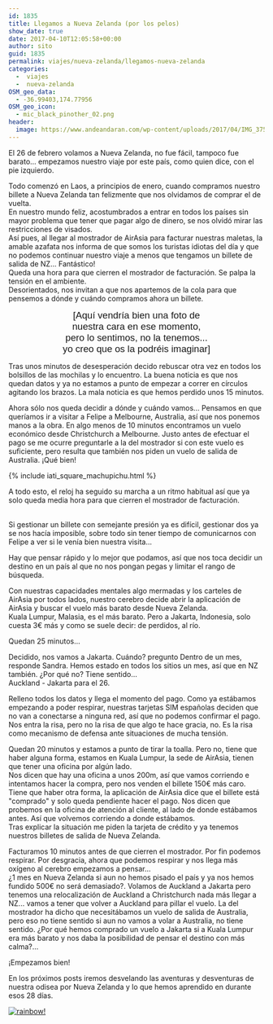 ```yaml
---
id: 1835
title: Llegamos a Nueva Zelanda (por los pelos)
show_date: true
date: 2017-04-10T12:05:58+00:00
author: sito
guid: 1835
permalink: viajes/nueva-zelanda/llegamos-nueva-zelanda
categories:
  -  viajes
  -  nueva-zelanda
OSM_geo_data:
  - -36.99403,174.77956
OSM_geo_icon:
  - mic_black_pinother_02.png
header:
  image: https://www.andeandaran.com/wp-content/uploads/2017/04/IMG_3758.jpg
---
```


  El 26 de febrero volamos a Nueva Zelanda, no fue fácil, tampoco fue barato... empezamos nuestro viaje por este país, como quien dice, con el pie izquierdo.



  Todo comenzó en Laos, a principios de enero, cuando compramos nuestro billete a Nueva Zelanda tan felizmente que nos olvidamos de comprar el de vuelta.<br /> En nuestro mundo feliz, acostumbrados a entrar en todos los países sin mayor problema que tener que pagar algo de dinero, se nos olvidó mirar las restricciones de visados.<br /> Así pues, al llegar al mostrador de AirAsia para facturar nuestras maletas, la amable azafata nos informa de que somos los turistas idiotas del día y que no podemos continuar nuestro viaje a menos que tengamos un billete de salida de NZ... Fantástico!<br /> Queda una hora para que cierren el mostrador de facturación. Se palpa la tensión en el ambiente.<br /> Desorientados, nos invitan a que nos apartemos de la cola para que pensemos a dónde y cuándo compramos ahora un billete.


<p style="text-align: center;">
  <span style="font-size: 14pt; font-family: arial, helvetica, sans-serif;">[Aquí vendría bien una foto de</span><br /> <span style="font-size: 14pt; font-family: arial, helvetica, sans-serif;"> nuestra cara en ese momento,</span><br /> <span style="font-size: 14pt; font-family: arial, helvetica, sans-serif;"> pero lo sentimos, no la tenemos...</span><br /> <span style="font-size: 14pt; font-family: arial, helvetica, sans-serif;"> yo creo que os la podréis imaginar]</span>



  Tras unos minutos de desesperación decido rebuscar otra vez en todos los bolsillos de las mochilas y lo encuentro. La buena noticia es que nos quedan datos y ya no estamos a punto de empezar a correr en círculos agitando los brazos. La mala noticia es que hemos perdido unos 15 minutos.


Ahora sólo nos queda decidir a dónde y cuándo vamos... Pensamos en que queríamos ir a visitar a Felipe a Melbourne, Australia, así que nos ponemos manos a la obra. En algo menos de 10 minutos encontramos un vuelo económico desde Christchurch a Melbourne. Justo antes de efectuar el pago se me ocurre preguntarle a la del mostrador si con este vuelo es suficiente, pero resulta que también nos piden un vuelo de salida de Australia. ¡Qué bien!

{% include iati_square_machupichu.html %}
 
 A todo esto, el reloj ha seguido su marcha a un ritmo habitual así que ya solo queda media hora para que cierren el mostrador de facturación.
  
  <br /> Si gestionar un billete con semejante presión ya es difícil, gestionar dos ya se nos hacía imposible, sobre todo sin tener tiempo de comunicarnos con Felipe a ver si le venía bien nuestra visita...


Hay que pensar rápido y lo mejor que podamos, así que nos toca decidir un destino en un país al que no nos pongan pegas y limitar el rango de búsqueda.


  Con nuestras capacidades mentales algo mermadas y los carteles de AirAsia por todos lados, nuestro cerebro decide abrir la aplicación de AirAsia y buscar el vuelo más barato desde Nueva Zelanda.<br /> Kuala Lumpur, Malasia, es el más barato. Pero a Jakarta, Indonesia, solo cuesta 3€ más y como se suele decir: de perdidos, al río.



  Quedan 25 minutos...



  Decidido, nos vamos a Jakarta. Cuándo? pregunto Dentro de un mes, responde Sandra. Hemos estado en todos los sitios un mes, así que en NZ también. ¿Por qué no? Tiene sentido...<br /> Auckland - Jakarta para el 26.



  Relleno todos los datos y llega el momento del pago. Como ya estábamos empezando a poder respirar, nuestras tarjetas SIM españolas deciden que no van a conectarse a ninguna red, así que no podemos confirmar el pago.<br /> Nos entra la risa, pero no la risa de que algo te hace gracia, no. Es la risa como mecanismo de defensa ante situaciones de mucha tensión.



  Quedan 20 minutos y estamos a punto de tirar la toalla. Pero no, tiene que haber alguna forma, estamos en Kuala Lumpur, la sede de AirAsia, tienen que tener una oficina por algún lado.<br /> Nos dicen que hay una oficina a unos 200m, así que vamos corriendo e intentamos hacer la compra, pero nos venden el billete 150€ más caro.<br /> Tiene que haber otra forma, la aplicación de AirAsia dice que el billete está "comprado" y solo queda pendiente hacer el pago. Nos dicen que probemos en la oficina de atención al cliente, al lado de donde estábamos antes. Así que volvemos corriendo a donde estábamos.<br /> Tras explicar la situación me piden la tarjeta de crédito y ya tenemos nuestros billetes de salida de Nueva Zelanda.



  Facturamos 10 minutos antes de que cierren el mostrador. Por fin podemos respirar. Por desgracia, ahora que podemos respirar y nos llega más oxígeno al cerebro empezamos a pensar...<br /> ¿1 mes en Nueva Zelanda si aun no hemos pisado el país y ya nos hemos fundido 500€ no será demasiado?. Volamos de Auckland a Jakarta pero tenemos una relocalización de Auckland a Christchurch nada más llegar a NZ... vamos a tener que volver a Auckland para pillar el vuelo. La del mostrador ha dicho que necesitábamos un vuelo de salida de Australia, pero eso no tiene sentido si aun no vamos a volar a Australia, no tiene sentido. ¿Por qué hemos comprado un vuelo a Jakarta si a Kuala Lumpur era más barato y nos daba la posibilidad de pensar el destino con más calma?...



  ¡Empezamos bien!



  En los próximos posts iremos desvelando las aventuras y desventuras de nuestra odisea por Nueva Zelanda y lo que hemos aprendido en durante esos 28 días.


[<img src="https://live.staticflickr.com/3691/32655357453_2592732ffa_c.jpg" alt="rainbow!" />](https://www.flickr.com/photos/sitoo/32655357453/in/dateposted/)